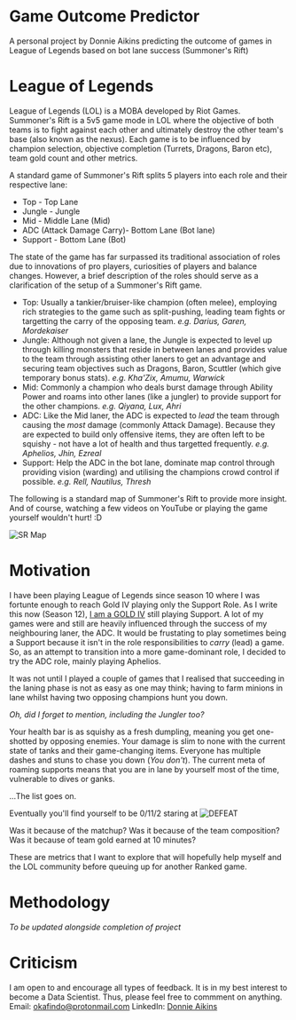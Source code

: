# Game Outcome Predictor
A personal project by Donnie Aikins predicting the outcome of games in League of Legends based on bot lane success (Summoner's Rift)

# League of Legends
League of Legends (LOL) is a MOBA developed by Riot Games.
Summoner's Rift is a 5v5 game mode in LOL where the objective of both teams is to fight against each other and ultimately destroy the other team's base (also known as the nexus).
Each game is to be influenced by champion selection, objective completion (Turrets, Dragons, Baron etc), team gold count and other metrics.

A standard game of Summoner's Rift splits 5 players into each role and their respective lane:
* Top - Top Lane
* Jungle - Jungle
* Mid - Middle Lane (Mid)
* ADC (Attack Damage Carry)- Bottom Lane (Bot lane)
* Support - Bottom Lane (Bot)

The state of the game has far surpassed its traditional association of roles due to innovations of pro players, curiosities of players and balance changes. However,
a brief description of the roles should serve as a clarification of the setup of a Summoner's Rift game.

* Top: Usually a tankier/bruiser-like champion (often melee), employing rich strategies to the game such as split-pushing, leading team fights or targetting the carry of the opposing team. _e.g. Darius, Garen, Mordekaiser_
* Jungle: Although not given a lane, the Jungle is expected to level up through killing monsters that reside in between lanes and provides value to the team through assisting other laners to get an advantage and securing team objectives such as Dragons, Baron, Scuttler (which give temporary bonus stats). _e.g. Kha'Zix, Amumu, Warwick_ 
* Mid: Commonly a champion who deals burst damage through Ability Power and roams into other lanes (like a jungler) to provide support for the other champions. _e.g. Qiyana, Lux, Ahri_
* ADC: Like the Mid laner, the ADC is expected to *lead* the team through causing the *most* damage (commonly Attack Damage). Because they are expected to build only offensive items, they are often left to be squishy - not have a lot of health and thus targetted frequently. _e.g. Aphelios, Jhin, Ezreal_
* Support: Help the ADC in the bot lane, dominate map control through providing vision (warding) and utilising the champions crowd control if possible. _e.g. Rell, Nautilus, Thresh_

The following is a standard map of Summoner's Rift to provide more insight. And of course, watching a few videos on YouTube or playing the game yourself wouldn't hurt! :D

![SR Map](https://user-images.githubusercontent.com/59264543/170181946-cab21fd0-0672-4360-97b6-f1af8f9ed361.png)

# Motivation
I have been playing League of Legends since season 10 where I was fortunte enough to reach Gold IV playing only the Support Role. 
As I write this now (Season 12), [I am a GOLD IV](https://euw.op.gg/summoners/euw/ddot) still playing Support.
A lot of my games were and still are heavily influenced through the success of my neighbouring laner, the ADC. It would be frustating to play sometimes being a Support because it isn't in the role responsibilities to _carry_ (lead) a game.
So, as an attempt to transition into a more game-dominant role, I decided to try the ADC role, mainly playing Aphelios.

It was not until I played a couple of games that I realised that succeeding in the laning phase is not as easy as one may think; having to farm minions in lane whilst having two opposing champions hunt you down. 

_Oh, did I forget to mention, including the Jungler too?_

Your health bar is as squishy as a fresh dumpling, meaning you get one-shotted by opposing enemies.
Your damage is slim to none with the current state of tanks and their game-changing items.
Everyone has multiple dashes and stuns to chase you down (_You don't_).
The current meta of roaming supports means that you are in lane by yourself most of the time, vulnerable to dives or ganks.

...The list goes on.

Eventually you'll find yourself to be 0/11/2 staring at ![DEFEAT](https://user-images.githubusercontent.com/59264543/170416587-80807901-a349-414f-a106-aaf829de769d.png)

Was it because of the matchup? Was it because of the team composition? Was it because of team gold earned at 10 minutes?

These are metrics that I want to explore that will hopefully help myself and the LOL community before queuing up for another Ranked game.

# Methodology

_To be updated alongside completion of project_

# Criticism

I am open to and encourage all types of feedback. It is in my best interest to become a Data Scientist. Thus, please feel free to commment on anything.
Email: okafindo@protonmail.com
LinkedIn: [Donnie Aikins](https://www.linkedin.com/in/donnieaikins/)
